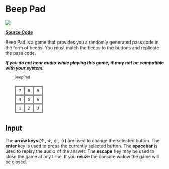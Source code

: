 # Beep Pad

![](https://github.com/ZacharyPatten/dotnet-console-games/workflows/Fighter%20Build/badge.svg)

**[Source Code](Program.cs)**

Beep Pad is a game that provides you a randomly generated pass code in the form of beeps. You must match the beeps to the buttons and replicate the pass code.

**_If you do not hear audio while playing this game, it may not be compatible with your system._**

```
    BeepPad

    ╔═══╦═══╦═══╗
    ║ 7 ║ 8 ║ 9 ║
    ╠═══╬═══╬═══╣
    ║ 4 ║ 5 ║ 6 ║
    ╠═══╬═══╬═══╣
    ║ 1 ║ 2 ║ 3 ║
    ╚═══╩═══╩═══╝
```

## Input

The **arrow keys (↑, ↓, ←, →)** are used to change the selected button. The **enter** key is used to press the currently selected button. The **spacebar** is used to replay the audio of the answer. The **escape** key may be used to close the game at any time. If you **resize** the console widow the game will be closed.